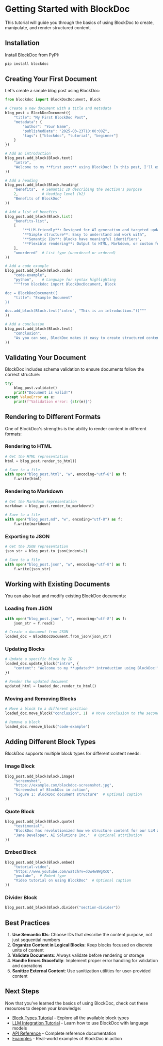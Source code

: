# Getting Started with BlockDoc

This tutorial will guide you through the basics of using BlockDoc to create, manipulate, and render structured content.

## Installation

Install BlockDoc from PyPI:

```bash
pip install blockdoc
```

## Creating Your First Document

Let's create a simple blog post using BlockDoc:

```python
from blockdoc import BlockDocDocument, Block

# Create a new document with a title and metadata
blog_post = BlockDocDocument({
    "title": "My First BlockDoc Post",
    "metadata": {
        "author": "Your Name",
        "publishedDate": "2025-03-23T10:00:00Z",
        "tags": ["blockdoc", "tutorial", "beginner"]
    }
})

# Add an introduction
blog_post.add_block(Block.text(
    "intro",
    "Welcome to my **first post** using BlockDoc! In this post, I'll explain why BlockDoc is a great choice for structured content."
))

# Add a heading
blog_post.add_block(Block.heading(
    "benefits",  # Semantic ID describing the section's purpose
    2,           # Heading level (h2)
    "Benefits of BlockDoc"
))

# Add a list of benefits
blog_post.add_block(Block.list(
    "benefits-list",
    [
        "**LLM-friendly**: Designed for AI generation and targeted updates",
        "**Simple structure**: Easy to understand and work with",
        "**Semantic IDs**: Blocks have meaningful identifiers",
        "**Flexible rendering**: Output to HTML, Markdown, or custom formats"
    ],
    "unordered"  # List type (unordered or ordered)
))

# Add a code example
blog_post.add_block(Block.code(
    "code-example",
    "python",    # Language for syntax highlighting
    """from blockdoc import BlockDocDocument, Block

doc = BlockDocDocument({
    "title": "Example Document"
})

doc.add_block(Block.text("intro", "This is an introduction."))"""
))

# Add a conclusion
blog_post.add_block(Block.text(
    "conclusion",
    "As you can see, BlockDoc makes it easy to create structured content that's both human and machine-friendly."
))
```

## Validating Your Document

BlockDoc includes schema validation to ensure documents follow the correct structure:

```python
try:
    blog_post.validate()
    print("Document is valid!")
except ValueError as e:
    print(f"Validation error: {str(e)}")
```

## Rendering to Different Formats

One of BlockDoc's strengths is the ability to render content in different formats:

### Rendering to HTML

```python
# Get the HTML representation
html = blog_post.render_to_html()

# Save to a file
with open("blog_post.html", "w", encoding="utf-8") as f:
    f.write(html)
```

### Rendering to Markdown

```python
# Get the Markdown representation
markdown = blog_post.render_to_markdown()

# Save to a file
with open("blog_post.md", "w", encoding="utf-8") as f:
    f.write(markdown)
```

### Exporting to JSON

```python
# Get the JSON representation
json_str = blog_post.to_json(indent=2)

# Save to a file
with open("blog_post.json", "w", encoding="utf-8") as f:
    f.write(json_str)
```

## Working with Existing Documents

You can also load and modify existing BlockDoc documents:

### Loading from JSON

```python
with open("blog_post.json", "r", encoding="utf-8") as f:
    json_str = f.read()

# Create a document from JSON
loaded_doc = BlockDocDocument.from_json(json_str)
```

### Updating Blocks

```python
# Update a specific block by ID
loaded_doc.update_block("intro", {
    "content": "Welcome to my **updated** introduction using BlockDoc!"
})

# Render the updated document
updated_html = loaded_doc.render_to_html()
```

### Moving and Removing Blocks

```python
# Move a block to a different position
loaded_doc.move_block("conclusion", 1)  # Move conclusion to the second position

# Remove a block
loaded_doc.remove_block("code-example")
```

## Adding Different Block Types

BlockDoc supports multiple block types for different content needs:

### Image Block

```python
blog_post.add_block(Block.image(
    "screenshot",
    "https://example.com/blockdoc-screenshot.jpg",
    "Screenshot of BlockDoc in action",
    "Figure 1: BlockDoc document structure"  # Optional caption
))
```

### Quote Block

```python
blog_post.add_block(Block.quote(
    "testimonial",
    "BlockDoc has revolutionized how we structure content for our LLM applications.",
    "Jane Developer, AI Solutions Inc."  # Optional attribution
))
```

### Embed Block

```python
blog_post.add_block(Block.embed(
    "tutorial-video",
    "https://www.youtube.com/watch?v=dQw4w9WgXcQ",
    "youtube",  # Embed type
    "Video tutorial on using BlockDoc"  # Optional caption
))
```

### Divider Block

```python
blog_post.add_block(Block.divider("section-divider"))
```

## Best Practices

1. **Use Semantic IDs**: Choose IDs that describe the content purpose, not just sequential numbers
2. **Organize Content in Logical Blocks**: Keep blocks focused on discrete units of content
3. **Validate Documents**: Always validate before rendering or storage
4. **Handle Errors Gracefully**: Implement proper error handling for validation and operations
5. **Sanitize External Content**: Use sanitization utilities for user-provided content

## Next Steps

Now that you've learned the basics of using BlockDoc, check out these resources to deepen your knowledge:

- [Block Types Tutorial](block-types.md) - Explore all the available block types
- [LLM Integration Tutorial](llm-integration.md) - Learn how to use BlockDoc with language models
- [API Reference](../api-docs/) - Complete reference documentation
- [Examples](../../examples/) - Real-world examples of BlockDoc in action